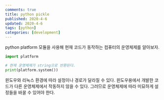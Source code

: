 ```yaml
---
comments: true
title: python pickle
published: 2020-4-6
updated: 2020-4-6
tags: [python]
categories: [development]
---
```


python platform 모듈을 사용해 현재 코드가 동작하는 컴퓨터의 운영체제를 알아보자.



```python
import platform

# 현재 운영체제가 string으로 반환된다.
print(platform.system())
```

윈도우와 리눅스 환경에 따라 설정이나 경로가 달라질 수 있다. 윈도우용에서 개발한 코드가 다른 운영체제에서 작동하지 않을 수 있다. 그러므로 운영체제에 따라 미묘하게 설정들을 바꿀 수 있어야 한다.